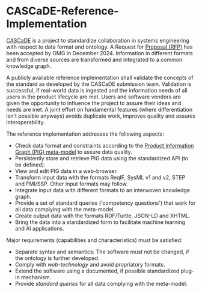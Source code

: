 # CASCaDE-Reference-Implementation

[CASCaDE](https://cascade.gfse.org) is a project to standardize collaboration in systems engineering with respect to data format and ontology.
A Request for [Proposal (RFP)](https://www.omg.org/cgi-bin/doc?mantis/24-12-03.pdf) has been accepted by OMG in December 2024.
Information in different formats and from diverse sources are transformed and integrated to a common knowledge graph.

A publicly available reference implementation shall validate the concepts of the standard as developed by the CASCaDE submission team.
Validation is successful, if real-world data is ingested and the information needs of all users in the product lifecycle are met.
Users and software vendors are given the opportunity to influence the project to assure their ideas and needs are met.
A joint effort on fundamental features (where differentiation isn't possible anyways) avoids duplicate work, 
improves quality and assures interoperability.

The reference implementation addresses the following aspects:
- Check data format and constraints according to the [Product Information Graph (PIG) meta-model](https://cascade.gfse.org/results/Latest%20Metamodel/) 
to assure data quality. 
- Persistently store and retrieve PIG data using the standardized API (to be defined).
- View and edit PIG data in a web-browser.
- Transform input data with the formats ReqIF, SysML v1 and v2, STEP and FMI/SSP. Other input formats may follow.
- Integrate input data with different formats to an interwoven knowledge graph.
- Provide a set of standard queries ('competency questions') that work for all data complying with the meta-model.
- Create output data with the formats RDF/Turtle, JSON-LD and XHTML.
- Bring the data into a standardized form to facilitate machine learning and AI applications.

Major requirements (capabilities and characteristics) must be satisfied:
- Separate syntax and semantics: The software must not be changed, if the ontology is further developed. 
- Comply with *web-technology* and avoid propriatory formats.
- Extend the software using a documented, if possible standardized plug-in mechanism.
- Provide *standard queries* for all data complying with the meta-model.
